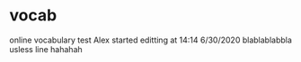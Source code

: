 # vocab
online vocabulary test
Alex started editting at 14:14 6/30/2020
blablablabbla
usless line hahahah
